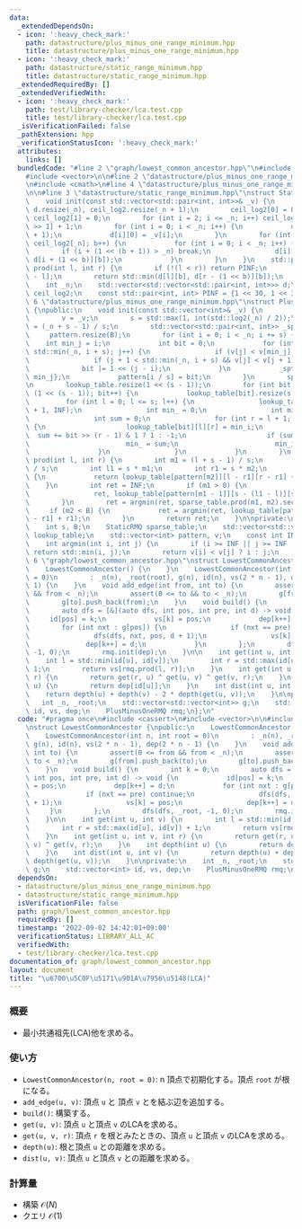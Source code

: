 ```yaml
---
data:
  _extendedDependsOn:
  - icon: ':heavy_check_mark:'
    path: datastructure/plus_minus_one_range_minimum.hpp
    title: datastructure/plus_minus_one_range_minimum.hpp
  - icon: ':heavy_check_mark:'
    path: datastructure/static_range_minimum.hpp
    title: datastructure/static_range_minimum.hpp
  _extendedRequiredBy: []
  _extendedVerifiedWith:
  - icon: ':heavy_check_mark:'
    path: test/library-checker/lca.test.cpp
    title: test/library-checker/lca.test.cpp
  _isVerificationFailed: false
  _pathExtension: hpp
  _verificationStatusIcon: ':heavy_check_mark:'
  attributes:
    links: []
  bundledCode: "#line 2 \"graph/lowest_common_ancestor.hpp\"\n#include <cassert>\n\
    #include <vector>\n\n#line 2 \"datastructure/plus_minus_one_range_minimum.hpp\"\
    \n#include <cmath>\n#line 4 \"datastructure/plus_minus_one_range_minimum.hpp\"\
    \n\n#line 3 \"datastructure/static_range_minimum.hpp\"\nstruct StaticRMQ {\npublic:\n\
    \    void init(const std::vector<std::pair<int, int>>& _v) {\n        _n = int(_v.size()),\
    \ d.resize(_n), ceil_log2.resize(_n + 1);\n        ceil_log2[0] = 0;\n       \
    \ ceil_log2[1] = 0;\n        for (int i = 2; i <= _n; i++) ceil_log2[i] = ceil_log2[i\
    \ >> 1] + 1;\n        for (int i = 0; i < _n; i++) {\n            d[i].resize(ceil_log2[_n]\
    \ + 1);\n            d[i][0] = _v[i];\n        }\n        for (int b = 0; b <\
    \ ceil_log2[_n]; b++) {\n            for (int i = 0; i < _n; i++) {\n        \
    \        if (i + (1 << (b + 1)) > _n) break;\n                d[i][b + 1] = std::min(d[i][b],\
    \ d[i + (1 << b)][b]);\n            }\n        }\n    }\n    std::pair<int, int>\
    \ prod(int l, int r) {\n        if (!(l < r)) return PINF;\n        int b = ceil_log2[r\
    \ - l];\n        return std::min(d[l][b], d[r - (1 << b)][b]);\n    }\n\nprivate:\n\
    \    int _n;\n    std::vector<std::vector<std::pair<int, int>>> d;\n    std::vector<int>\
    \ ceil_log2;\n    const std::pair<int, int> PINF = {1 << 30, 1 << 30};\n};\n#line\
    \ 6 \"datastructure/plus_minus_one_range_minimum.hpp\"\nstruct PlusMinusOneRMQ\
    \ {\npublic:\n    void init(const std::vector<int>& _v) {\n        _n = int(_v.size());\n\
    \        v = _v;\n        s = std::max(1, int(std::log2(_n) / 2));\n        B\
    \ = (_n + s - 1) / s;\n        std::vector<std::pair<int, int>> _spt(B);\n   \
    \     pattern.resize(B);\n        for (int i = 0; i < _n; i += s) {\n        \
    \    int min_j = i;\n            int bit = 0;\n            for (int j = i; j <\
    \ std::min(_n, i + s); j++) {\n                if (v[j] < v[min_j]) min_j = j;\n\
    \                if (j + 1 < std::min(_n, i + s) && v[j] < v[j + 1])\n       \
    \             bit |= 1 << (j - i);\n            }\n            _spt[i / s] = {v[min_j],\
    \ min_j};\n            pattern[i / s] = bit;\n        }\n        sparse_table.init(_spt);\n\
    \n        lookup_table.resize(1 << (s - 1));\n        for (int bit = 0; bit <\
    \ (1 << (s - 1)); bit++) {\n            lookup_table[bit].resize(s + 1);\n   \
    \         for (int l = 0; l <= s; l++) {\n                lookup_table[bit][l].resize(s\
    \ + 1, INF);\n                int min_ = 0;\n                int min_i = l;\n\
    \                int sum = 0;\n                for (int r = l + 1; r <= s; r++)\
    \ {\n                    lookup_table[bit][l][r] = min_i;\n                  \
    \  sum += bit >> (r - 1) & 1 ? 1 : -1;\n                    if (sum < min_) {\n\
    \                        min_ = sum;\n                        min_i = r;\n   \
    \                 }\n                }\n            }\n        }\n    }\n    int\
    \ prod(int l, int r) {\n        int m1 = (l + s - 1) / s;\n        int m2 = r\
    \ / s;\n        int l1 = s * m1;\n        int r1 = s * m2;\n        if (m2 < m1)\
    \ {\n            return lookup_table[pattern[m2]][l - r1][r - r1] + r1;\n    \
    \    }\n        int ret = INF;\n        if (m1 > 0) {\n            ret = argmin(\n\
    \                ret, lookup_table[pattern[m1 - 1]][s - (l1 - l)][s] + l1 - s);\n\
    \        }\n        ret = argmin(ret, sparse_table.prod(m1, m2).second);\n   \
    \     if (m2 < B) {\n            ret = argmin(ret, lookup_table[pattern[m2]][0][r\
    \ - r1] + r1);\n        }\n        return ret;\n    }\n\nprivate:\n    int _n;\n\
    \    int s, B;\n    StaticRMQ sparse_table;\n    std::vector<std::vector<std::vector<int>>>\
    \ lookup_table;\n    std::vector<int> pattern, v;\n    const int INF = 1 << 30;\n\
    \    int argmin(int i, int j) {\n        if (i >= INF || j >= INF || v[i] == v[j])\
    \ return std::min(i, j);\n        return v[i] < v[j] ? i : j;\n    }\n};\n#line\
    \ 6 \"graph/lowest_common_ancestor.hpp\"\nstruct LowestCommonAncestor {\npublic:\n\
    \    LowestCommonAncestor() {\n    }\n    LowestCommonAncestor(int n, int root\
    \ = 0)\n        : _n(n), _root(root), g(n), id(n), vs(2 * n - 1), dep(2 * n -\
    \ 1) {\n    }\n    void add_edge(int from, int to) {\n        assert(0 <= from\
    \ && from < _n);\n        assert(0 <= to && to < _n);\n        g[from].push_back(to);\n\
    \        g[to].push_back(from);\n    }\n    void build() {\n        int k = 0;\n\
    \        auto dfs = [&](auto dfs, int pos, int pre, int d) -> void {\n       \
    \     id[pos] = k;\n            vs[k] = pos;\n            dep[k++] = d;\n    \
    \        for (int nxt : g[pos]) {\n                if (nxt == pre) continue;\n\
    \                dfs(dfs, nxt, pos, d + 1);\n                vs[k] = pos;\n  \
    \              dep[k++] = d;\n            }\n        };\n        dfs(dfs, _root,\
    \ -1, 0);\n        rmq.init(dep);\n    }\n\n    int get(int u, int v) {\n    \
    \    int l = std::min(id[u], id[v]);\n        int r = std::max(id[u], id[v]) +\
    \ 1;\n        return vs[rmq.prod(l, r)];\n    }\n    int get(int u, int v, int\
    \ r) {\n        return get(r, u) ^ get(u, v) ^ get(v, r);\n    }\n    int depth(int\
    \ u) {\n        return dep[id[u]];\n    }\n    int dist(int u, int v) {\n    \
    \    return depth(u) + depth(v) - 2 * depth(get(u, v));\n    }\n\nprivate:\n \
    \   int _n, _root;\n    std::vector<std::vector<int>> g;\n    std::vector<int>\
    \ id, vs, dep;\n    PlusMinusOneRMQ rmq;\n};\n"
  code: "#pragma once\n#include <cassert>\n#include <vector>\n\n#include \"../datastructure/plus_minus_one_range_minimum.hpp\"\
    \nstruct LowestCommonAncestor {\npublic:\n    LowestCommonAncestor() {\n    }\n\
    \    LowestCommonAncestor(int n, int root = 0)\n        : _n(n), _root(root),\
    \ g(n), id(n), vs(2 * n - 1), dep(2 * n - 1) {\n    }\n    void add_edge(int from,\
    \ int to) {\n        assert(0 <= from && from < _n);\n        assert(0 <= to &&\
    \ to < _n);\n        g[from].push_back(to);\n        g[to].push_back(from);\n\
    \    }\n    void build() {\n        int k = 0;\n        auto dfs = [&](auto dfs,\
    \ int pos, int pre, int d) -> void {\n            id[pos] = k;\n            vs[k]\
    \ = pos;\n            dep[k++] = d;\n            for (int nxt : g[pos]) {\n  \
    \              if (nxt == pre) continue;\n                dfs(dfs, nxt, pos, d\
    \ + 1);\n                vs[k] = pos;\n                dep[k++] = d;\n       \
    \     }\n        };\n        dfs(dfs, _root, -1, 0);\n        rmq.init(dep);\n\
    \    }\n\n    int get(int u, int v) {\n        int l = std::min(id[u], id[v]);\n\
    \        int r = std::max(id[u], id[v]) + 1;\n        return vs[rmq.prod(l, r)];\n\
    \    }\n    int get(int u, int v, int r) {\n        return get(r, u) ^ get(u,\
    \ v) ^ get(v, r);\n    }\n    int depth(int u) {\n        return dep[id[u]];\n\
    \    }\n    int dist(int u, int v) {\n        return depth(u) + depth(v) - 2 *\
    \ depth(get(u, v));\n    }\n\nprivate:\n    int _n, _root;\n    std::vector<std::vector<int>>\
    \ g;\n    std::vector<int> id, vs, dep;\n    PlusMinusOneRMQ rmq;\n};"
  dependsOn:
  - datastructure/plus_minus_one_range_minimum.hpp
  - datastructure/static_range_minimum.hpp
  isVerificationFile: false
  path: graph/lowest_common_ancestor.hpp
  requiredBy: []
  timestamp: '2022-09-02 14:42:01+09:00'
  verificationStatus: LIBRARY_ALL_AC
  verifiedWith:
  - test/library-checker/lca.test.cpp
documentation_of: graph/lowest_common_ancestor.hpp
layout: document
title: "\u6700\u5C0F\u5171\u901A\u7956\u5148(LCA)"
---
```


### 概要
- 最小共通祖先(LCA)他を求める。
### 使い方
- `LowestCommonAncestor(n, root = 0)`: $\mathrm n$ 頂点で初期化する。頂点 `root` が根になる。
- `add_edge(u, v)`: 頂点 `u` と 頂点 `v` とを結ぶ辺を追加する。
- `build()`: 構築する。
- `get(u, v)`: 頂点 `u` と頂点 `v` のLCAを求める。
- `get(u, v, r)`: 頂点 `r` を根とみたときの、頂点 `u` と頂点 `v` のLCAを求める。
- `depth(u)`: 根と頂点 `u` との距離を求める。
- `dist(u, v)`: 頂点 `u` と頂点 `v` との距離を求める。
### 計算量
- 構築 $\mathcal O(N)$
- クエリ $\mathcal O(1)$